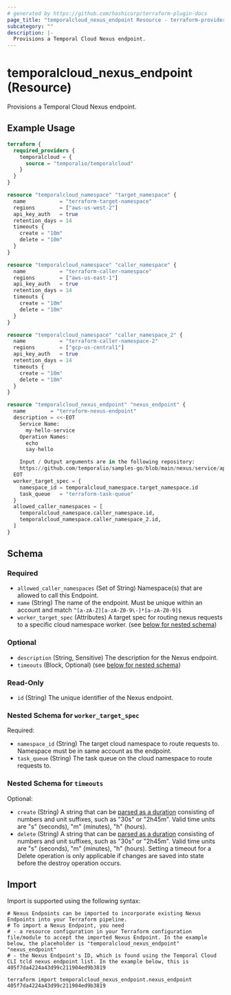 ```yaml
---
# generated by https://github.com/hashicorp/terraform-plugin-docs
page_title: "temporalcloud_nexus_endpoint Resource - terraform-provider-temporalcloud"
subcategory: ""
description: |-
  Provisions a Temporal Cloud Nexus endpoint.
---
```


# temporalcloud_nexus_endpoint (Resource)

Provisions a Temporal Cloud Nexus endpoint.

## Example Usage

```terraform
terraform {
  required_providers {
    temporalcloud = {
      source = "temporalio/temporalcloud"
    }
  }
}

resource "temporalcloud_namespace" "target_namespace" {
  name           = "terraform-target-namespace"
  regions        = ["aws-us-west-2"]
  api_key_auth   = true
  retention_days = 14
  timeouts {
    create = "10m"
    delete = "10m"
  }
}

resource "temporalcloud_namespace" "caller_namespace" {
  name           = "terraform-caller-namespace"
  regions        = ["aws-us-east-1"]
  api_key_auth   = true
  retention_days = 14
  timeouts {
    create = "10m"
    delete = "10m"
  }
}

resource "temporalcloud_namespace" "caller_namespace_2" {
  name           = "terraform-caller-namespace-2"
  regions        = ["gcp-us-central1"]
  api_key_auth   = true
  retention_days = 14
  timeouts {
    create = "10m"
    delete = "10m"
  }
}

resource "temporalcloud_nexus_endpoint" "nexus_endpoint" {
  name        = "terraform-nexus-endpoint"
  description = <<-EOT
    Service Name:
      my-hello-service
    Operation Names:
      echo
      say-hello

    Input / Output arguments are in the following repository:
    https://github.com/temporalio/samples-go/blob/main/nexus/service/api.go
  EOT
  worker_target_spec = {
    namespace_id = temporalcloud_namespace.target_namespace.id
    task_queue   = "terraform-task-queue"
  }
  allowed_caller_namespaces = [
    temporalcloud_namespace.caller_namespace.id,
    temporalcloud_namespace.caller_namespace_2.id,
  ]
}
```

<!-- schema generated by tfplugindocs -->
## Schema

### Required

- `allowed_caller_namespaces` (Set of String) Namespace(s) that are allowed to call this Endpoint.
- `name` (String) The name of the endpoint. Must be unique within an account and match `^[a-zA-Z][a-zA-Z0-9\-]*[a-zA-Z0-9]$`
- `worker_target_spec` (Attributes) A target spec for routing nexus requests to a specific cloud namespace worker. (see [below for nested schema](#nestedatt--worker_target_spec))

### Optional

- `description` (String, Sensitive) The description for the Nexus endpoint.
- `timeouts` (Block, Optional) (see [below for nested schema](#nestedblock--timeouts))

### Read-Only

- `id` (String) The unique identifier of the Nexus endpoint.

<a id="nestedatt--worker_target_spec"></a>
### Nested Schema for `worker_target_spec`

Required:

- `namespace_id` (String) The target cloud namespace to route requests to. Namespace must be in same account as the endpoint.
- `task_queue` (String) The task queue on the cloud namespace to route requests to.


<a id="nestedblock--timeouts"></a>
### Nested Schema for `timeouts`

Optional:

- `create` (String) A string that can be [parsed as a duration](https://pkg.go.dev/time#ParseDuration) consisting of numbers and unit suffixes, such as "30s" or "2h45m". Valid time units are "s" (seconds), "m" (minutes), "h" (hours).
- `delete` (String) A string that can be [parsed as a duration](https://pkg.go.dev/time#ParseDuration) consisting of numbers and unit suffixes, such as "30s" or "2h45m". Valid time units are "s" (seconds), "m" (minutes), "h" (hours). Setting a timeout for a Delete operation is only applicable if changes are saved into state before the destroy operation occurs.

## Import

Import is supported using the following syntax:

```shell
# Nexus Endpoints can be imported to incorporate existing Nexus Endpoints into your Terraform pipeline. 
# To import a Nexus Endpoint, you need
# - a resource configuration in your Terraform configuration file/module to accept the imported Nexus Endpoint. In the example below, the placeholder is "temporalcloud_nexus_endpoint" "nexus_endpoint"
# - the Nexus Endpoint's ID, which is found using the Temporal Cloud CLI tcld nexus endpoint list. In the example below, this is 405f7da4224a43d99c211904ed9b3819

terraform import temporalcloud_nexus_endpoint.nexus_endpoint 405f7da4224a43d99c211904ed9b3819
```
